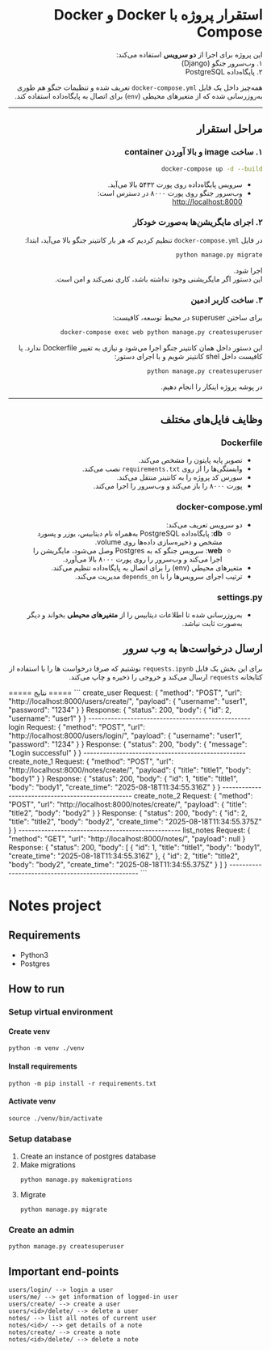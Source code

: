 <div dir="rtl">

# استقرار پروژه با Docker و Docker Compose

این پروژه برای اجرا از **دو سرویس** استفاده می‌کند:  
۱. وب‌سرور جنگو (Django)  
۲. پایگاه‌داده PostgreSQL  

همه‌چیز داخل یک فایل `docker-compose.yml` تعریف شده و تنظیمات جنگو هم طوری به‌روزرسانی شده که از متغیرهای محیطی (`env`) برای اتصال به پایگاه‌داده استفاده کند.

---

## مراحل استقرار

### ۱. ساخت image و بالا آوردن container
```bash
docker-compose up -d --build
```
- سرویس پایگاه‌داده روی پورت ۵۴۳۲ بالا می‌آید.  
- وب‌سرور جنگو روی پورت ۸۰۰۰ در دسترس است:  
  [http://localhost:8000](http://localhost:8000)

### ۲. اجرای مایگریشن‌ها به‌صورت خودکار
در فایل `docker-compose.yml` تنظیم کردیم که هر بار کانتینر جنگو بالا می‌آید، ابتدا:
```bash
python manage.py migrate
```
اجرا شود.  
این دستور اگر مایگریشنی وجود نداشته باشد، کاری نمی‌کند و امن است.

### ۳. ساخت کاربر ادمین
برای ساختن superuser در محیط توسعه، کافیست:
```bash
docker-compose exec web python manage.py createsuperuser
```
این دستور داخل همان کانتینر جنگو اجرا می‌شود و نیازی به تغییر Dockerfile ندارد.
یا کافیست داخل shel کانتینر شویم و با اجرای دستور:

```bash
python manage.py createsuperuser
```
در پوشه پروژه اینکار را انجام دهیم.

---

## وظایف فایل‌های مختلف

### **Dockerfile**
- تصویر پایه پایتون را مشخص می‌کند.  
- وابستگی‌ها را از روی `requirements.txt` نصب می‌کند.  
- سورس کد پروژه را به کانتینر منتقل می‌کند.  
- پورت ۸۰۰۰ را باز می‌کند و وب‌سرور را اجرا می‌کند.

### **docker-compose.yml**
- دو سرویس تعریف می‌کند:  
  - **db**: پایگاه‌داده PostgreSQL به‌همراه نام دیتابیس، یوزر و پسورد مشخص و ذخیره‌سازی داده‌ها روی volume.  
  - **web**: سرویس جنگو که به Postgres وصل می‌شود، مایگریشن را اجرا می‌کند و وب‌سرور را روی پورت ۸۰۰۰ بالا می‌آورد.  
- متغیرهای محیطی (env) را برای اتصال به پایگاه‌داده تنظیم می‌کند.  
- ترتیب اجرای سرویس‌ها را با `depends_on` مدیریت می‌کند.

### **settings.py**
- به‌روزرسانی شده تا اطلاعات دیتابیس را از **متغیرهای محیطی** بخواند و دیگر به‌صورت ثابت نباشد.


## ارسال درخواست‌ها به وب سرور
برای این بخش یک فایل `requests.ipynb` نوشتیم که صرفا درخواست ها را با استفاده از کتابخانه `requests` ارسال می‌کند و خروجی را ذخیره و چاپ می‌کند.
<div dir="ltr">
===== نتایج =====
```
create_user
Request:
{
  "method": "POST",
  "url": "http://localhost:8000/users/create/",
  "payload": {
    "username": "user1",
    "password": "1234"
  }
}
Response:
{
  "status": 200,
  "body": {
    "id": 2,
    "username": "user1"
  }
}
--------------------------------------------------
login
Request:
{
  "method": "POST",
  "url": "http://localhost:8000/users/login/",
  "payload": {
    "username": "user1",
    "password": "1234"
  }
}
Response:
{
  "status": 200,
  "body": {
    "message": "Login successful"
  }
}
--------------------------------------------------
create_note_1
Request:
{
  "method": "POST",
  "url": "http://localhost:8000/notes/create/",
  "payload": {
    "title": "title1",
    "body": "body1"
  }
}
Response:
{
  "status": 200,
  "body": {
    "id": 1,
    "title": "title1",
    "body": "body1",
    "create_time": "2025-08-18T11:34:55.316Z"
  }
}
--------------------------------------------------
create_note_2
Request:
{
  "method": "POST",
  "url": "http://localhost:8000/notes/create/",
  "payload": {
    "title": "title2",
    "body": "body2"
  }
}
Response:
{
  "status": 200,
  "body": {
    "id": 2,
    "title": "title2",
    "body": "body2",
    "create_time": "2025-08-18T11:34:55.375Z"
  }
}
--------------------------------------------------
list_notes
Request:
{
  "method": "GET",
  "url": "http://localhost:8000/notes/",
  "payload": null
}
Response:
{
  "status": 200,
  "body": [
    {
      "id": 1,
      "title": "title1",
      "body": "body1",
      "create_time": "2025-08-18T11:34:55.316Z"
    },
    {
      "id": 2,
      "title": "title2",
      "body": "body2",
      "create_time": "2025-08-18T11:34:55.375Z"
    }
  ]
}
--------------------------------------------------
```
</div>
</div>


# Notes project

## Requirements
- Python3
- Postgres

## How to run

### Setup virtual environment

#### Create venv
```
python -m venv ./venv
```

#### Install requirements
```
python -m pip install -r requirements.txt
```

#### Activate venv
```
source ./venv/bin/activate
```

### Setup database
1. Create an instance of postgres database
2. Make migrations
    ```
    python manage.py makemigrations
    ```
3. Migrate
    ```
    python manage.py migrate
    ```

### Create an admin
```
python manage.py createsuperuser
```

## Important end-points
```
users/login/ --> login a user
users/me/ --> get information of logged-in user
users/create/ --> create a user
users/<id>/delete/ --> delete a user
notes/ --> list all notes of current user
notes/<id>/ --> get details of a note
notes/create/ --> create a note
notes/<id>/delete/ --> delete a note
```
